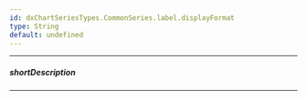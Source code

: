 ```yaml
---
id: dxChartSeriesTypes.CommonSeries.label.displayFormat
type: String
default: undefined
---
```

---
##### shortDescription
<!-- Description goes here -->

---
<!-- Description goes here -->